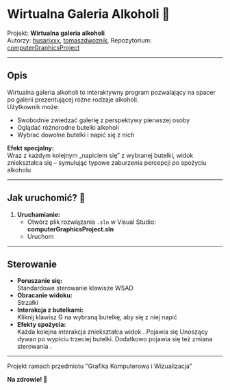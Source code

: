 # Wirtualna Galeria Alkoholi 🍾

Projekt: **Wirtualna galeria alkoholi**  
Autorzy: [husarixxx](https://github.com/husarixxx), [tomaszdwoznik](https://github.com/tomaszdwoznik), 
Repozytorium: [computerGraphicsProject](https://github.com/husarixxx/computerGraphicsProject)

---

## Opis

Wirtualna galeria alkoholi to interaktywny program pozwalający na spacer po galerii prezentującej różne rodzaje alkoholi.  
Użytkownik może:

- Swobodnie zwiedzać galerię z perspektywy pierwszej osoby
- Oglądać różnorodne butelki alkoholi
- Wybrać dowolne butelki i napić się z nich

**Efekt specjalny:**  
Wraz z każdym kolejnym „napiciem się” z wybranej butelki,  widok zniekształca się – symulując typowe zaburzenia percepcji po spożyciu alkoholu 

---

## Jak uruchomić? 🚀
1. **Uruchamianie:**
   - Otwórz plik rozwiązania `.sln` w Visual Studio:  
     **computerGraphicsProject.sln**
   - Uruchom

---

## Sterowanie 

- **Poruszanie się:**  
  Standardowe sterowanie klawisze WSAD
- **Obracanie widoku:**  
   Strzałki
- **Interakcja z butelkami:**  
  Kliknij klawisz G na wybraną butelkę, aby się z niej napić 
- **Efekty spożycia:**  
  Każda kolejna interakcja  zniekształca widok . Pojawia się Unoszący dywan po wypiciu trzeciej butelki. Dodatkowo pojawia się też zmiana sterowania .

---

Projekt ramach przedmiotu "Grafika Komputerowa i Wizualizacja"

**Na zdrowie! 🥂**
